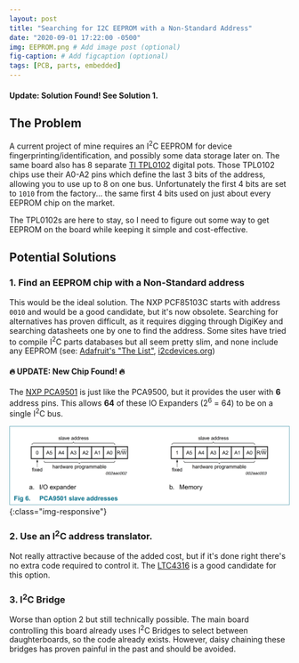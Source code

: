 ```yaml
---
layout: post
title: "Searching for I2C EEPROM with a Non-Standard Address"
date: "2020-09-01 17:22:00 -0500"
img: EEPROM.png # Add image post (optional)
fig-caption: # Add figcaption (optional)
tags: [PCB, parts, embedded]
---
```

#### Update: Solution Found! See Solution 1.

## The Problem
A current project of mine requires an I<sup>2</sup>C EEPROM for device fingerprinting/identification, and possibly some data storage later on. The same board also has 8 separate [TI TPL0102](https://www.ti.com/product/TPL0102-100) digital pots. Those TPL0102 chips use their A0-A2 pins which define the last 3 bits of the address, allowing you to use up to 8 on one bus. Unfortunately the first 4 bits are set to `1010` from the factory... the same first 4 bits used on just about every EEPROM chip on the market.

The TPL0102s are here to stay, so I need to figure out some way to get EEPROM on the board while keeping it simple and cost-effective.

## Potential Solutions
### 1. Find an EEPROM chip with a Non-Standard address
This would be the ideal solution. The NXP PCF85103C starts with address `0010` and would be a good candidate, but it's now obsolete. Searching for alternatives has proven difficult, as it requires digging through DigiKey and searching datasheets one by one to find the address. Some sites have tried to compile I<sup>2</sup>C parts databases but all seem pretty slim, and none include any EEPROM (see: [Adafruit's "The List"](https://learn.adafruit.com/i2c-addresses/the-list), [i2cdevices.org](https://i2cdevices.org/addresses))
#### 🔥 UPDATE: New Chip Found! 🔥
The [NXP PCA9501](https://www.nxp.com/products/interfaces/ic-spi-serial-interface-devices/ic-general-purpose-i-o/8-bit-i2c-bus-and-smbus-i-o-port-with-interrupt-2-kbit-eeprom-and-6-address-pins:PCA9501) is just like the PCA9500, but it provides the user with __6__ address pins. This allows __64__ of these IO Expanders (2<sup>6</sup> = 64) to be on a single I<sup>2</sup>C bus.

![PCA9501 Address Configuration](/assets/img/20200901-EEPROM/PCA9501_Address.png){:class="img-responsive"}
### 2. Use an I<sup>2</sup>C address translator.
Not really attractive because of the added cost, but if it's done right there's no extra code required to control it. The [LTC4316](https://www.analog.com/en/products/ltc4316.html) is a good candidate for this option.
### 3. I<sup>2</sup>C Bridge
Worse than option 2 but still technically possible. The main board controlling this board already uses I<sup>2</sup>C Bridges to select between daughterboards, so the code already exists. However, daisy chaining these bridges has proven painful in the past and should be avoided.
